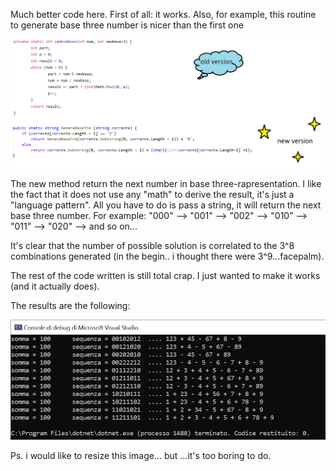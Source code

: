 Much better code here. 
First of all: it works.
Also, for example, this routine to generate base three number is nicer than the first one

![alt text](https://github.com/z374/100-sum/blob/master/7-July/numeribase.png)

The new method return the next number in base three-rapresentation. I like the fact that it does not use any "math" to derive the result, it's just a "language pattern". All you have to do is pass a string, it will return the next base three number. For example:
"000" --> "001" --> "002" --> "010" --> "011" --> "020" --> and so on...

It's clear that the number of possible solution is correlated to the 3^8 combinations generated (in the begin.. i thought there were 3^9...facepalm).


The rest of the code written is still total crap. I just wanted to make it works (and it actually does).


The results are the following:

![alt text](https://github.com/z374/100-sum/blob/master/7-July/somme.png)

Ps. i would like to resize this image... but ...it's too boring to do.
